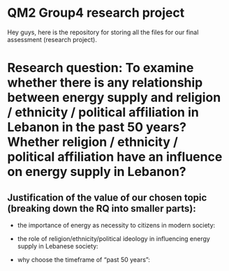 # QM2 Group4 research project
Hey guys, here is the repository for storing all the files for our final assessment (research project).

# Research question: To examine whether there is any relationship between energy supply and religion / ethnicity / political affiliation in Lebanon in the past 50 years? Whether religion / ethnicity / political affiliation have an influence on energy supply in Lebanon? 

## Justification of the value of our chosen topic (breaking down the RQ into smaller parts):
- the importance of energy as necessity to citizens in modern society: 

- the role of religion/ethnicity/political ideology in influencing energy supply in Lebanese society:

- why choose the timeframe of “past 50 years”:

